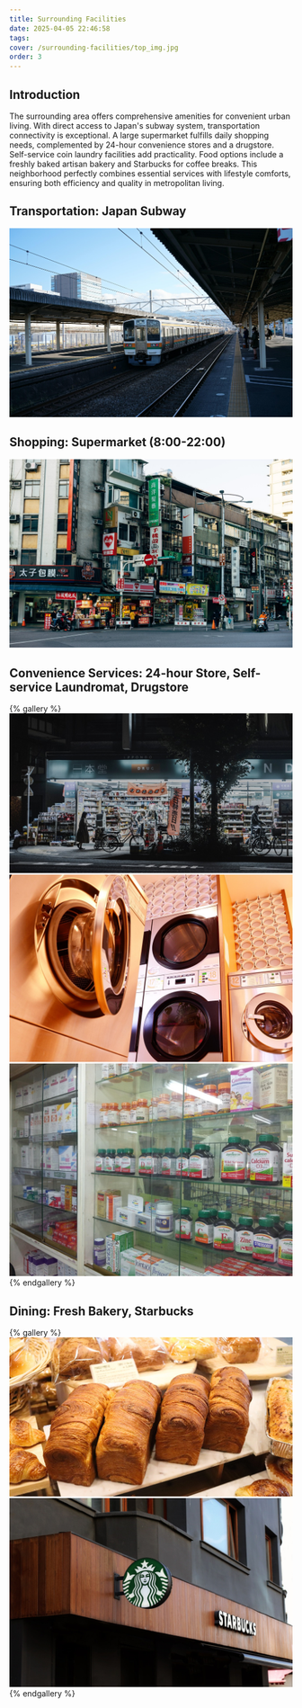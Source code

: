 ```yaml
---
title: Surrounding Facilities
date: 2025-04-05 22:46:58
tags:
cover: /surrounding-facilities/top_img.jpg
order: 3
---
```


## Introduction
The surrounding area offers comprehensive amenities for convenient urban living. With direct access to Japan's subway system, transportation connectivity is exceptional. A large supermarket fulfills daily shopping needs, complemented by 24-hour convenience stores and a drugstore. Self-service coin laundry facilities add practicality. Food options include a freshly baked artisan bakery and Starbucks for coffee breaks. This neighborhood perfectly combines essential services with lifestyle comforts, ensuring both efficiency and quality in metropolitan living.

## Transportation: Japan Subway
![station](/surrounding-facilities/station.jpg)

## Shopping: Supermarket (8:00-22:00)
![supermarket](/surrounding-facilities/supermarket.jpg)

## Convenience Services: 24-hour Store, Self-service Laundromat, Drugstore
{% gallery %}
![store](/surrounding-facilities/store.jpg)
![washing_machine](/surrounding-facilities/cleaner.jpg)
![pharmacy](/surrounding-facilities/pharmacy.jpg)
{% endgallery %}

## Dining: Fresh Bakery, Starbucks
{% gallery %}
![bakery](/surrounding-facilities/bakery.jpg)
![starbucks](/surrounding-facilities/starbucks.jpg)
{% endgallery %}